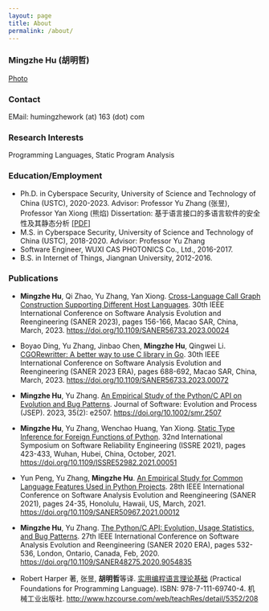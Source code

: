 ```yaml
---
layout: page
title: About
permalink: /about/
---
```


### Mingzhe Hu (胡明哲)

[Photo]({{site.url}}/figs/hmz.jpg)

### Contact

EMail: humingzhework (at) 163 (dot) com

### Research Interests

Programming Languages, Static Program Analysis

### Education/Employment

- Ph.D. in Cyberspace Security, University of Science and Technology of China (USTC), 2020-2023.
Advisor: Professor Yu Zhang (张昱), Professor Yan Xiong (熊焰)
Dissertation: 基于语言接口的多语言软件的安全性及其静态分析 [[PDF]]({{site.url}}/doc/phd_dissertation.pdf)
- M.S. in Cyberspace Security, University of Science and Technology of China (USTC), 2018-2020.
Advisor: Professor Yu Zhang
- Software Engineer, WUXI CAS PHOTONICS Co., Ltd., 2016-2017.
- B.S. in Internet of Things, Jiangnan University, 2012-2016.

### Publications

- **Mingzhe Hu**, Qi Zhao, Yu Zhang, Yan Xiong. <u>Cross-Language Call Graph Construction Supporting Different Host Languages</u>. 30th IEEE International Conference on Software Analysis Evolution and Reengineering (SANER 2023), pages 156-166, Macao SAR, China, March, 2023. <https://doi.org/10.1109/SANER56733.2023.00024>
- Boyao Ding, Yu Zhang, Jinbao Chen, **Mingzhe Hu**, Qingwei Li. <u>CGORewritter: A better way to use C library in Go</u>. 30th IEEE International Conference on Software Analysis Evolution and Reengineering (SANER 2023 ERA), pages 688-692, Macao SAR, China, March, 2023. <https://doi.org/10.1109/SANER56733.2023.00072>
- **Mingzhe Hu**, Yu Zhang. <u>An Empirical Study of the Python/C API on Evolution and Bug Patterns</u>. Journal of Software: Evolution and Process (JSEP). 2023, 35(2): e2507. <https://doi.org/10.1002/smr.2507>
- **Mingzhe Hu**, Yu Zhang, Wenchao Huang, Yan Xiong. <u>Static Type Inference for Foreign Functions of Python</u>. 32nd International Symposium on Software Reliability Engineering (ISSRE 2021), pages 423-433, Wuhan, Hubei, China, October, 2021. <https://doi.org/10.1109/ISSRE52982.2021.00051>
- Yun Peng, Yu Zhang, **Mingzhe Hu**. <u>An Empirical Study for Common Language Features Used in Python Projects</u>. 28th IEEE International Conference on Software Analysis Evolution and Reengineering (SANER 2021), pages 24-35, Honolulu, Hawaii, US, March, 2021. <https://doi.org/10.1109/SANER50967.2021.00012>
- **Mingzhe Hu**, Yu Zhang. <u>The Python/C API: Evolution, Usage Statistics, and Bug Patterns</u>. 27th IEEE International Conference on Software Analysis Evolution and Reengineering (SANER 2020 ERA), pages 532-536, London, Ontario, Canada, Feb, 2020. <https://doi.org/10.1109/SANER48275.2020.9054835>

- Robert Harper 著, 张昱, **胡明哲**等译. <u>实用编程语言理论基础</u> (Practical Foundations for Programming Language). ISBN: 978-7-111-69740-4. 机械工业出版社. <http://www.hzcourse.com/web/teachRes/detail/5352/208>

<!--
- <u>一种 Python 外部函数的静态类型推断方法及系统</u>. 发明人: 张昱, **胡明哲**. 申请号: CN202111105813.3A. 申请日: 20210922. 公开号: CN113885854A. 公开日: 20220104. <https://patents.google.com/patent/CN113885854A>
- <u>一种 Python 语言特征自动识别系统和方法</u>. 申请人: 中国科学技术大学, 发明人: 张昱, 彭昀, **胡明哲**. 专利号: ZL202010663123.9, 申请日: 20200710, 公开日: 20201030, 授权公告日: 20220111, 公开号: CN111858322B, 证书号: 4889779. <https://patents.google.com/patent/CN111858322B>
-->

<!--
### Projects

#### PyCType

Static type inferencer for C foreign functions of Python.

[[Code](https://github.com/S4Plus/pyctype)], [[ISSRE Video](https://www.bilibili.com/video/BV1Kq4y1R7A9/)]

PyCType also checks the mismatch between the declaration and implementation of foreign functions, which makes a parameter-free foreign function can take arguments of any types.

Bugs found: [[NumPy-issue-18665](https://github.com/numpy/numpy/issues/18665)], [[Pillow-issue-5487](https://github.com/python-pillow/Pillow/issues/5487)].

#### PyCEAC

A static analysis toolset for extracting and analyzing the Python/C API from Python/C multilingual software systems (and CPython itself), bug-finding checkers for some related bug patterns as well.

[[Code](https://github.com/S4Plus/pyceac)], [Bugs found: mishandling exceptions ([Pillow-issue-3966](https://github.com/python-pillow/Pillow/issues/3966), [NumPy-issue-16773](https://github.com/numpy/numpy/issues/16773)), dynamic memory management flaws ([Pillow-issue-4115](https://github.com/python-pillow/Pillow/issues/4115))]
-->